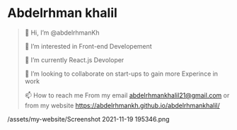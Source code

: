 # Abdelrhman khalil
>👋 Hi, I’m @abdelrhmanKh 
>
>👀 I’m interested in Front-end Developement
>
>🌱 I’m currently React.js Devoloper
>
>💞️ I’m looking to collaborate on start-ups to gain more Experince in work
>
>📫 How to reach me From my email abdelrhmankhalil21@gmail.com or from my website https://abdelrhmankh.github.io/abdelrhmankhalil/

/assets/my-website/Screenshot 2021-11-19 195346.png
